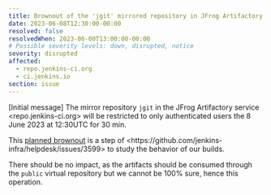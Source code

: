 ```yaml
---
title: Brownout of the 'jgit' mirrored repository in JFrog Artifactory (repo.jenkins-ci.org)
date: 2023-06-08T12:30:00-00:00
resolved: false
resolvedWhen: 2023-06-08T13:00:00-00:00
# Possible severity levels: down, disrupted, notice
severity: disrupted
affected:
  - repo.jenkins-ci.org
  - ci.jenkins.io
section: issue
---
```


[Initial message]
The mirror repository `jgit` in the JFrog Artifactory service <repo.jenkins-ci.org> will be restricted to only authenticated users the 8 June 2023 at 12:30UTC for 30 min.

This [planned brownout](https://en.wikipedia.org/wiki/Brownout_(software_engineering)) is a step of <https://github.com/jenkins-infra/helpdesk/issues/3599> to study the behavior of our builds.

There should be no impact, as the artifacts should be consumed through the `public` virtual repository but we cannot be 100% sure, hence this operation.
